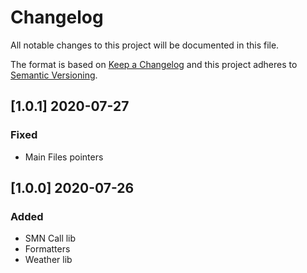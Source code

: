 # Changelog

All notable changes to this project will be documented in this file.

The format is based on [Keep a Changelog](http://keepachangelog.com/en/1.0.0/)
and this project adheres to [Semantic Versioning](http://semver.org/spec/v2.0.0.html).

## [1.0.1] 2020-07-27
### Fixed
- Main Files pointers

## [1.0.0] 2020-07-26
### Added
- SMN Call lib
- Formatters
- Weather lib

